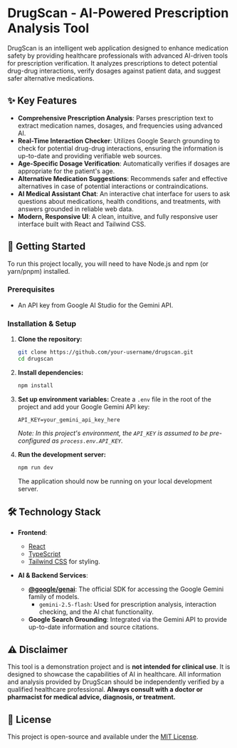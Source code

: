 
# DrugScan - AI-Powered Prescription Analysis Tool

DrugScan is an intelligent web application designed to enhance medication safety by providing healthcare professionals with advanced AI-driven tools for prescription verification. It analyzes prescriptions to detect potential drug-drug interactions, verify dosages against patient data, and suggest safer alternative medications.

## ✨ Key Features

- **Comprehensive Prescription Analysis**: Parses prescription text to extract medication names, dosages, and frequencies using advanced AI.
- **Real-Time Interaction Checker**: Utilizes Google Search grounding to check for potential drug-drug interactions, ensuring the information is up-to-date and providing verifiable web sources.
- **Age-Specific Dosage Verification**: Automatically verifies if dosages are appropriate for the patient's age.
- **Alternative Medication Suggestions**: Recommends safer and effective alternatives in case of potential interactions or contraindications.
- **AI Medical Assistant Chat**: An interactive chat interface for users to ask questions about medications, health conditions, and treatments, with answers grounded in reliable web data.
- **Modern, Responsive UI**: A clean, intuitive, and fully responsive user interface built with React and Tailwind CSS.

## 🚀 Getting Started

To run this project locally, you will need to have Node.js and npm (or yarn/pnpm) installed.

### Prerequisites

- An API key from Google AI Studio for the Gemini API.

### Installation & Setup

1.  **Clone the repository:**
    ```bash
    git clone https://github.com/your-username/drugscan.git
    cd drugscan
    ```

2.  **Install dependencies:**
    ```bash
    npm install
    ```

3.  **Set up environment variables:**
    Create a `.env` file in the root of the project and add your Google Gemini API key:
    ```
    API_KEY=your_gemini_api_key_here
    ```
    *Note: In this project's environment, the `API_KEY` is assumed to be pre-configured as `process.env.API_KEY`.*

4.  **Run the development server:**
    ```bash
    npm run dev
    ```
    The application should now be running on your local development server.

## 🛠️ Technology Stack

- **Frontend**:
  - [React](https://reactjs.org/)
  - [TypeScript](https://www.typescriptlang.org/)
  - [Tailwind CSS](https://tailwindcss.com/) for styling.

- **AI & Backend Services**:
  - **[@google/genai](https://www.npmjs.com/package/@google/genai)**: The official SDK for accessing the Google Gemini family of models.
    - `gemini-2.5-flash`: Used for prescription analysis, interaction checking, and the AI chat functionality.
  - **Google Search Grounding**: Integrated via the Gemini API to provide up-to-date information and source citations.

## ⚠️ Disclaimer

This tool is a demonstration project and is **not intended for clinical use**. It is designed to showcase the capabilities of AI in healthcare. All information and analysis provided by DrugScan should be independently verified by a qualified healthcare professional. **Always consult with a doctor or pharmacist for medical advice, diagnosis, or treatment.**

## 📄 License

This project is open-source and available under the [MIT License](LICENSE).
